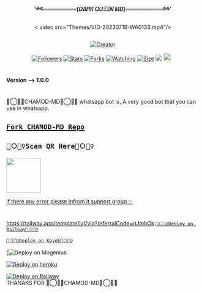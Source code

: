 <p align="center"> 
<b>༺═════════[𝐷𝛥𝑅𝛫 𝑄𝑈𝛯𝛯𝛮 𝛭𝐷]══════════༻</b>
</p>
<p align="center"> 
< video src="Themes/VID-20230719-WA0133.mp4"/>
</p>
<p align="center">
  <a href="#"><img src="http://readme-typing-svg.herokuapp.com?font=Fira+Code&pause=1000&width=435&lines=🦑⃝🧚‍♀️CHAMOD-MD🦑⃝🧚‍♀️+Whatsapp+Multidevice+Bot+;Created+By+X-Notiya" alt="">
</p>
<p align="center">
<a href="#"><img title="Creator" src="https://img.shields.io/badge/Creator-X-Notiya-blue.svg?style=for-the-badge&logo=github"></a>
</p>
<p align="center">
<a href="https://github.com/X-Notiya?tab=followers"><img title="Followers" src="https://img.shields.io/github/followers/AlipBot?color=green&style=flat-square"></a>
<a href="https://github.com/X-Notiya/CHAMOD-MD/stargazers/"><img title="Stars" src="https://img.shields.io/github/stars/X-Notiya/CHAMOD-MD?color=white&style=flat-square"></a>
<a href="https://github.com/X-Notiya/CHAMOD-MD/network/members"><img title="Forks" src="https://img.shields.io/github/forks/X-Notiya/CHAMOD-MD?color=yellow&style=flat-square"></a>
<a href="https://github.com/X-Notiya/CHAMOD-MD/watchers"><img title="Watching" src="https://img.shields.io/github/watchers/X-Notiya/CHAMOD-MD?label=Watchers&color=red&style=flat-square"></a>
<a href="https://github.com/X-Notiya/CHAMOD-MD/"><img title="Size" src="https://img.shields.io/github/repo-size/AlipBot/Api-Alpis?style=flat-square&color=darkred"></a>
<a href="https://hits.seeyoufarm.com"><img src="https://hits.seeyoufarm.com/api/count/incr/badge.svg?url=https://github.com/X-Notiya/CHAMOD-MD/%2Fhit-counter&count_bg=%2379C83D&title_bg=%23555555&icon=probot.svg&icon_color=%2304FF00&title=hits&edge_flat=false"/></a>
<a href="https://github.com/X-Notiya/CHAMOD-MD/graphs/commit-activity"><img height="20" src="https://img.shields.io/badge/Maintained-No-red.svg"></a>&nbsp;&nbsp;
</p>

# 

<b>Version --> 1.0.0</b>
# 
🦑⃝🧚‍♀️CHAMOD-MD🦑⃝🧚‍♀️ whatsapp bot is,
A very good bot that you can use in whatsapp.

## [`Fork CHAMOD-MD Repo`](https://github.com/X-Notiya/CHAMOD-MD/fork)







## ```🦑⃝🧚‍♀️Scan QR Here🦑⃝🧚‍♀️```

<a href="https://citel-x.herokuapp.com/id"><img src="https://telegra.ph/file/85d754568883e4b77bfdd.jpg" align="center" width="90" />






  if there any error please infrom it support group ✨
# 
https://railway.app/template/iyVviq?referralCode=nJmhOk
[`🦑⃝🧚‍♀️Deploy on Railway🦑⃝🧚‍♀️`](https://railway.app?referralCode=FnnJ_C)

[`🦑⃝🧚‍♀️Deploy on Koyeb🦑⃝🧚‍♀️`](https://app.koyeb.com/)

[![Deploy on Mogenius](https://studio.mogenius.com/)

[![Deploy on heroku](https://www.herokucdn.com/deploy/button.svg)](https://dashboard.heroku.com/new?button-url=https://github.com/X-Notiya/CHAMOD-MD&template=https://github.com/X-Notiya/CHAMOD-MD.git)

[![Deploy on Railway](https://railway.app/button.svg)](https://railway.app/template/iyVviq?referralCode=nJmhOk)  
THANAKS FOR 🦑⃝🧚‍♀️CHAMOD-MD🦑⃝🧚‍♀️
